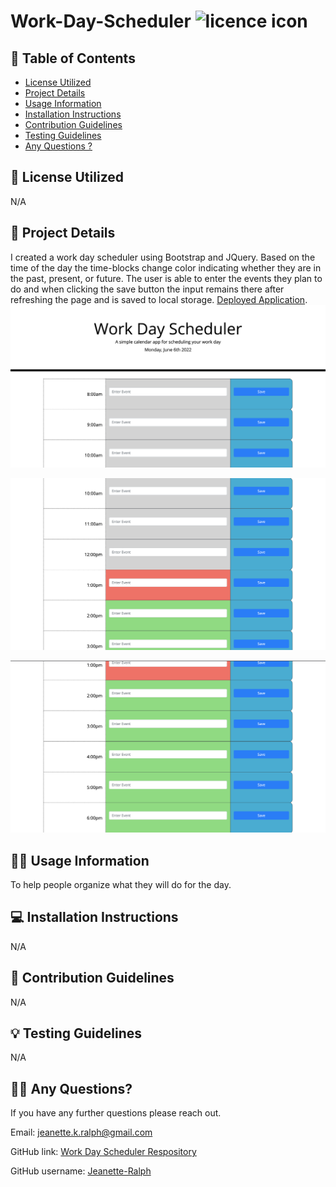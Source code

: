  # Work-Day-Scheduler ![licence icon](https://img.shields.io/badge/License-MIT-lavender.svg)

## 📝 Table of Contents
* [License Utilized](#license-utilized)
* [Project Details](#project-details)
* [Usage Information](#usage-information)
* [Installation Instructions](#installation-instructions)
* [Contribution Guidelines](#contribution-guidelines)
* [Testing Guidelines](#testing-guidelines)
* [Any Questions ?](#any-questions)

## 🔑 License Utilized
N/A

## 🚀 Project Details
I created a work day scheduler using Bootstrap and JQuery. Based on the time of the day the time-blocks change color indicating whether they are in the past, present, or future. The user is able to enter the events they plan to do and when clicking the save button the input remains there after refreshing the page and is saved to local storage. [Deployed Application](https://jeanette-ralph.github.io/Work-Day-Scheduler/). 
 ![screenshot of deployed application](Assets/images/deployed-app.png)

![screenshot of deployed application](Assets/images/deployed-app-2.png)

![screenshot of deployed application](Assets/images/deployed-app-3.png)

## 👩‍💻 Usage Information
To help people organize what they will do for the day.

## 💻 Installation Instructions
N/A

## 🤝 Contribution Guidelines
N/A

## 💡 Testing Guidelines
N/A

## 🙋‍♀️ Any Questions?

If you have any further questions please reach out.

Email: jeanette.k.ralph@gmail.com

GitHub link: [Work Day Scheduler Respository](https://github.com/Jeanette-Ralph/Work-Day-Scheduler)

GitHub username: [Jeanette-Ralph](https://github.com/Jeanette-Ralph)




